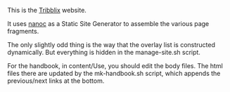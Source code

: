 This is the [Tribblix](http://www.tribblix.org/) website.

It uses [nanoc](https://nanoc.app/) as a Static Site Generator to assemble
the various page fragments.

The only slightly odd thing is the way that the overlay list is constructed
dynamically. But everything is hidden in the manage-site.sh script.

For the handbook, in content/Use, you should edit the body files. The html
files there are updated by the mk-handbook.sh script, which appends the
previous/next links at the bottom.
